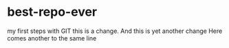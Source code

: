 # best-repo-ever
my first steps with GIT
this is a change. And this is yet another change
Here comes another to the same line